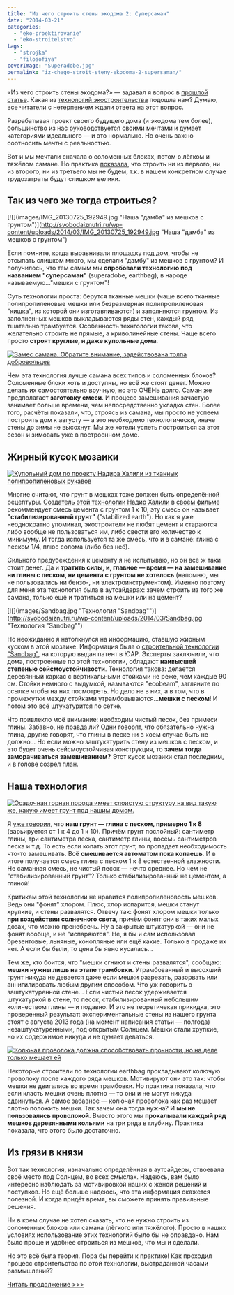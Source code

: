 ```yaml
---
title: "Из чего строить стены экодома 2: Суперсаман"
date: "2014-03-21"
categories: 
  - "eko-proektirovanie"
  - "eko-stroitelstvo"
tags: 
  - "strojka"
  - "filosofiya"
coverImage: "Superadobe.jpg"
permalink: "iz-chego-stroit-steny-ekodoma-2-supersaman/"
---
```


«Из чего строить стены экодома?» — задавал я вопрос в [прошлой статье](http://svobodaiznutri.ru/iz-chego-stroit-steny-ekodoma/ "Из чего строить стены экодома?"). Какая из [технологий экостроительства](http://svobodaiznutri.ru/?p=34) подошла нам? Думаю, все читатели с нетерпением ждали ответа на этот вопрос.

Разрабатывая проект своего будущего дома (и экодома тем более), большинство из нас руководствуется своими мечтами и думает категориями идеального — и это нормально. Но очень важно соотносить мечты с реальностью.

Вот и мы мечтали сначала о соломенных блоках, потом о лёгком и тяжёлом самане. Но практика [показала](http://svobodaiznutri.ru/?p=14), что строить ни из первого, ни из второго, ни из третьего мы не будем, т.к. в нашем конкретном случае трудозатраты будут слишком велики.

## Так из чего же тогда строиться?

[![](images/IMG_20130725_192949.jpg "Наша "дамба" из мешков с грунтом")](http://svobodaiznutri.ru/wp-content/uploads/2014/03/IMG_20130725_192949.jpg "Наша "дамба" из мешков с грунтом")

Если помните, когда выравнивали площадку под дом, чтобы не отсыпать слишком много, мы сделали "дамбу" из мешков с грунтом? И получилось, что тем самым мы **опробовали технологию под названием "суперсаман"** (superadobe, earthbag), в народе называемую..."мешки с грунтом"!

Суть технологии проста: берутся тканные мешки (чаще всего тканные полипропиленовые мешки или безразмерная полипропиленовая "кишка", из которой они изготавливаются) и заполняются грунтом. Из заполненных мешков выкладываются ряды стен, каждый ряд тщательно трамбуется. Особенность технгологии такова, что желательно строить не прямые, а криволинейные стены. Чаще всего просто **строят круглые, и даже купольные дома**.

[![](images/Zames.jpg "Замес самана. Обратите внимание, задействована толпа добровольцев")](http://svobodaiznutri.ru/wp-content/uploads/2014/03/Zames.jpg "Замес самана. Обратите внимание, задействована толпа добровольцев")

Чем эта технология лучше самана всех типов и соломенных блоков? Соломенные блоки хоть и доступны, но всё же стоят денег. Можно делать их самостоятельно вручную, но это ОЧЕНЬ долго. Саман же предполагает **заготовку смеси**. И процесс замешивания зачастую занимает больше времени, чем непосредственно укладка стен. Более того, расчёты показали, что, строясь из самана, мы просто не успеем построить дом к августу — а это необходимо технологически, иначе стены до зимы не высохнут. Мы же хотели успеть построиться за этот сезон и зимовать уже в построенном доме.

## Жирный кусок мозаики

[![](images/Kupol.jpg "Купольный дом по проекту Надира Халили из тканных полипропиленовых рукавов")](http://svobodaiznutri.ru/wp-content/uploads/2014/03/Kupol.jpg "Купольный дом по проекту Надира Халили из тканных полипропиленовых рукавов")

Многие считают, что грунт в мешках тоже должен быть определённой рецептуры. [Создатель этой технологии Надир Халили](http://hojja-nusreddin.livejournal.com/370104.html) в [своём фильме](http://www.youtube.com/watch?v=bnWw_PrJB48) рекоммендует смесь цемента с грунтом 1 к 10, эту смесь он называет **"стабилизированный грунт"** ("stabilized earth"). Но как я уже неоднократно упоминал, экостроители не любят цемент и стараются либо вообще не пользоваться им, либо свести его количество к минимуму. И тогда используется та же смесь, что и в самане: глина с песком 1/4, плюс солома (либо без неё).

Сильного предубеждения к цементу я не испытываю, но он всё ж таки стоит денег. Да и **тратить силы, и, главное — время — на замешивание ни глины с песком, ни цемента с грунтом не хотелось** (напомню, мы не пользовались ни бензо-, ни электроинструментом). Именно поэтому для меня эта технология была в аутсайдерах: зачем строить из того же самана, только ещё и тратиться на мешки или на цемент?

[![](images/Sandbag.jpg "Технология "Sandbag"")](http://svobodaiznutri.ru/wp-content/uploads/2014/03/Sandbag.jpg "Технология "Sandbag"")

Но неожиданно я натолкнулся на информацию, ставшую жирным куском в этой мозаике. Информация была о [строительной технологии "Sandbag"](http://www.sandbaghouse.com/Infos_files/Sandbag%20House%202.pdf), на которую выдан патент в ЮАР. Эксперты заключили, что дома, построенные по этой технологии, обладают **наивысшей степенью сейсмоустойчивости**. Технология такова: делается деревянный каркас с вертикальными стойками не реже, чем каждые 90 см. Стойки немного с выдумкой, называются "ecobeam", загляните по ссылке чтобы на них посмотреть. Но дело не в них, а в том, что в промежутки между стойками утрамбовываются...**мешки с песком**! И потом это всё штукатурится по сетке.

Что привлекло моё внимание: необходим чистый песок, без примеси глины. Забавно, не правда ли? Одни говорят, что обязательно нужна глина, другие говорят, что глины в песке ни в коем случае быть не должно... Но если можно заштукатурить стену из мешков с песком, и это будет очень сейсмоустойчивая конструкция, то **зачем тогда заморачиваться замешиванием?** Этот кусок мозаики стал последним, и в голове созрел план.

## Наша технология

[![](images/Osadok.jpg "Осадочная горная порода имеет слоистую структуру на вид такую же, какую имеет грунт под нашим домом.")](http://svobodaiznutri.ru/wp-content/uploads/2014/03/Osadok.jpg "Осадочная горная порода имеет слоистую структуру на вид такую же, какую имеет грунт под нашим домом.")

Я [уже говорил](http://svobodaiznutri.ru/?p=21), что **наш грунт — глина с песком, примерно 1 к 8** (варьируется от 1 к 4 до 1 к 10). Причём грунт послойный: сантиметр глины, три сантиметра песка, сантиметр глины, восемь сантиметров песка и т.д. То есть если копать этот грунт, то пропадает необходимость что-то замешивать. Всё **смешивается автоматом пока копаешь**. И в итоге получается смесь глина с песком 1 к 8 естественной влажности. Не саманная смесь, не чистый песок — нечто среднее. Но чем не "стабилизированный грунт"? Только стабилизированный не цементом, а глиной!

Критикам этой технологии не нравится полипропиленовость мешков. Ведь они "фонят" хлором. Плюс, хлор испарится, мешки станут хрупкие, и стены развалятся. Отвечу так: фонят хлором мешки только **при воздействии солнечного света**, причём фонят они в таких малых дозах, что можно пренебречь. Ну а закрытые штукатуркой — они не фонят вообще, и не "испаряются". Не, я бы и сам использовал брезентовые, льняные, конопляные или ещё какие. Только в продаже их нет. А если бы были, то цена бы явно кусалась...

Тем же, кто боится, что "мешки сгниют и стены развалятся", сообщаю: **мешки нужны лишь на этапе трамбовки**. Утрамбованный и высохший грунт никуда не девается даже если мешки разрезать, разорвать или аннигилировать любым другим способом. Что уж говорить о заштукатуренной стене... Если чистый песок удерживается штукатуркой в стене, то песок, стабилизированный небольшим количеством глины — и подавно. И это не теоретичекая прикидка, это проверенный результат: экспериментальные стены из нашего грунта стоят с августа 2013 года (на момент написания статьи — полгода) незаштукатуренными, под открытым Солнцем. Мешки стали хрупкие, но их содержимое никуда и не думает деваться.

[![](images/barbed-wire.jpg "Колючая проволока должна способствовать прочности, но на деле только мешает ей")](http://svobodaiznutri.ru/wp-content/uploads/2014/03/barbed-wire.jpg "Колючая проволока должна способствовать прочности, но на деле только мешает ей")

Некоторые строители по технологии earthbag прокладывают колючую проволоку после каждого ряда мешков. Мотивируют они это так: чтобы мешки не двигались во время трамбовки. Но практика показала, что если класть мешки очень плотно — то они и не могут никуда сдвинуться. А самое забавное — колючая проволока как раз мешает плотно положить мешки. Так зачем она тогда нужна? И **мы не пользовались проволокой**. Вместо этого мы **прокалывали каждый ряд мешков деревянными кольями** на три ряда в глубину. Практика показала, что этого было достаточно.

## Из грязи в князи

Вот так технология, изначально определённая в аутсайдеры, отвоевала своё место под Солнцем, во всех смыслах. Надеюсь, вам было интересно наблюдать за мотивировкой наших с женой решений и поступков. Но ещё больше надеюсь, что эта информация окажется полезной. И когда придёт время, вы сможете принять правильные решения.

Ни в коем случае не хотел сказать, что не нужно строить из соломенных блоков или самана (лёгкого или тяжёлого). Просто в наших условиях использование этих технологий было бы не оправдано. Нам было проще и удобнее строиться из мешков, что мы и сделали.

Но это всё была теория. Пора бы перейти к практике! Как проходил процесс строительства по этой технологии, выстраданной часами размышлений?

[Читать продолжение >>>](http://svobodaiznutri.ru/?p=12)
